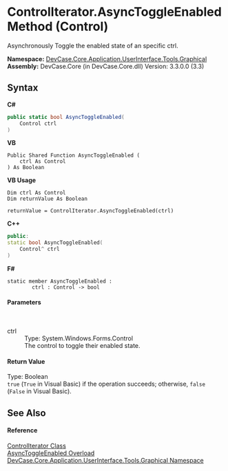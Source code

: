 # ControlIterator.AsyncToggleEnabled Method (Control)
 

Asynchronously Toggle the enabled state of an specific ctrl.

**Namespace:**&nbsp;<a href="N_DevCase_Core_Application_UserInterface_Tools_Graphical">DevCase.Core.Application.UserInterface.Tools.Graphical</a><br />**Assembly:**&nbsp;DevCase.Core (in DevCase.Core.dll) Version: 3.3.0.0 (3.3)

## Syntax

**C#**<br />
``` C#
public static bool AsyncToggleEnabled(
	Control ctrl
)
```

**VB**<br />
``` VB
Public Shared Function AsyncToggleEnabled ( 
	ctrl As Control
) As Boolean
```

**VB Usage**<br />
``` VB Usage
Dim ctrl As Control
Dim returnValue As Boolean

returnValue = ControlIterator.AsyncToggleEnabled(ctrl)
```

**C++**<br />
``` C++
public:
static bool AsyncToggleEnabled(
	Control^ ctrl
)
```

**F#**<br />
``` F#
static member AsyncToggleEnabled : 
        ctrl : Control -> bool 

```


#### Parameters
&nbsp;<dl><dt>ctrl</dt><dd>Type: System.Windows.Forms.Control<br />The control to toggle their enabled state.</dd></dl>

#### Return Value
Type: Boolean<br />`true` (`True` in Visual Basic) if the operation succeeds; otherwise, `false` (`False` in Visual Basic).

## See Also


#### Reference
<a href="T_DevCase_Core_Application_UserInterface_Tools_Graphical_ControlIterator">ControlIterator Class</a><br /><a href="Overload_DevCase_Core_Application_UserInterface_Tools_Graphical_ControlIterator_AsyncToggleEnabled">AsyncToggleEnabled Overload</a><br /><a href="N_DevCase_Core_Application_UserInterface_Tools_Graphical">DevCase.Core.Application.UserInterface.Tools.Graphical Namespace</a><br />